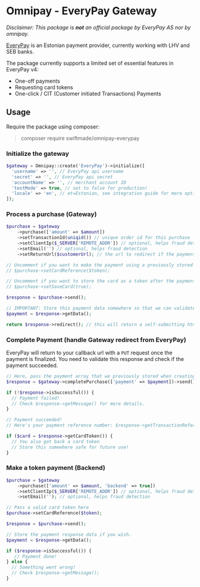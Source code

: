 # Omnipay - EveryPay Gateway

_Disclaimer: This package is **not** an official package by EveryPay AS nor by omnipay._

[EveryPay](https://every-pay.com/) is an Estonian payment provider, currently working with LHV and SEB banks.

The package currently supports a limited set of essential features in EveryPay v4:

- One-off payments
- Requesting card tokens
- One-click / CIT (Customer initiated Transactions) Payments

## Usage

Require the package using composer:

> composer require swiftmade/omnipay-everypay

### Initialize the gateway

```php
$gateway = Omnipay::create('EveryPay')->initialize([
  'username' => '', // EveryPay api username
  'secret' => '', // EveryPay api secret
  'accountName' => '', // merchant account ID
  'testMode' => true, // set to false for production!
  'locale' => 'en', // et=Estonian, see integration guide for more options.
]);
```

### Process a purchase (Gateway)

```php
$purchase = $gateway
    ->purchase(['amount' => $amount])
    ->setTransactionId(uniqid()) // unique order id for this purchase
    ->setClientIp($_SERVER['REMOTE_ADDR']) // optional, helps fraud detection
    ->setEmail('') // optional, helps fraud detection
    ->setReturnUrl($customerUrl); // the url to redirect if the payment fails or gets cancelled

// Uncomment if you want to make the payment using a previously stored card token
// $purchase->setCardReference($token);

// Uncomment if you want to store the card as a token after the payment
// $purchase->setSaveCard(true);

$response = $purchase->send();

// IMPORTANT: Store this payment data somewhere so that we can validate / process it later
$payment = $response->getData();

return $response->redirect(); // this will return a self-submitting html form to EveryPay Gateway API
```

### Complete Payment (handle Gateway redirect from EveryPay)

EveryPay will return to your callback url with a `PUT` request once the payment is finalized.
You need to validate this response and check if the payment succeeded.

```php
// Here, pass the payment array that we previously stored when creating the payment
$response = $gateway->completePurchase(['payment' => $payment])->send();

if (!$response->isSuccessful()) {
  // Payment failed!
  // Check $response->getMessage() for more details.
}

// Payment succeeded!
// Here's your payment reference number: $response->getTransactionReference()

if ($card = $response->getCardToken()) {
  // You also got back a card token
  // Store this somewhere safe for future use!
}
```

### Make a token payment (Backend)

```php
$purchase = $gateway
    ->purchase(['amount' => $amount, 'backend' => true])
    ->setClientIp($_SERVER['REMOTE_ADDR']) // optional, helps fraud detection
    ->setEmail(''); // optional, helps fraud detection

// Pass a valid card token here
$purchase->setCardReference($token);

$response = $purchase->send();

// Store the payment response data if you wish.
$payment = $response->getData();

if ($response->isSuccessful()) {
   // Payment done!
} else {
  // Something went wrong!
  // Check $response->getMessage();
}
```

